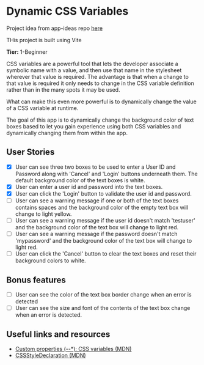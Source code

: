 # Dynamic CSS Variables

Project idea from app-ideas repo [here](https://github.com/florinpop17/app-ideas)

THis project is built using Vite

**Tier:** 1-Beginner

CSS variables are a powerful tool that lets the developer associate a symbolic
name with a value, and then use that name in the stylesheet wherever that
value is required. The advantage is that when a change to that value is
required it only needs to change in the CSS variable definition rather than in
the many spots it may be used.

What can make this even more powerful is to dynamically change the value of a
CSS variable at runtime.

The goal of this app is to dynamically change the background color of text boxes
based to let you gain experience using both CSS variables and dynamically
changing them from within the app.

## User Stories

- [x] User can see three two boxes to be used to enter a User ID and Password
      along with 'Cancel' and 'Login' buttons underneath them. The default background
      color of the text boxes is white.
- [x] User can enter a user id and password into the text boxes.
- [x] User can click the 'Login' button to validate the user id and password.
- [ ] User can see a warning message if one or both of the text boxes contains
      spaces and the background color of the empty text box will change to light
      yellow.
- [ ] User can see a warning message if the user id doesn't match 'testuser'
      and the background color of the text box will change to light red.
- [ ] User can see a warning message if the password doesn't match 'mypassword'
      and the background color of the text box will change to light red.
- [ ] User can click the 'Cancel' button to clear the text boxes and reset
      their background colors to white.

## Bonus features

- [ ] User can see the color of the text box border change when an error is
      detected
- [ ] User can see the size and font of the contents of the text box change
      when an error is detected.

## Useful links and resources

- [Custom properties (--\*): CSS variables (MDN)](https://developer.mozilla.org/en-US/docs/Web/CSS/--*)
- [CSSStyleDeclaration (MDN)](https://developer.mozilla.org/en-US/docs/Web/API/CSSStyleDeclaration)
